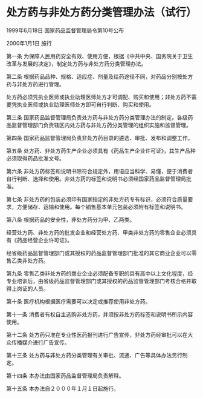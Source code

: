 # 处方药与非处方药分类管理办法（试行）

1999年6月18日 国家药品监督管理局令第10号公布

2000年1月1日 施行

第一条 为保障人民用药安全有效、使用方便，根据《中共中央、国务院关于卫生改革与发展的决定》，制定处方药与非处方药分类管理办法。

第二条 根据药品品种、规格、适应症、剂量及给药途径不同，对药品分别按处方药与非处方药进行管理。

处方药必须凭执业医师或执业助理医师处方才可调配、购买和使用；非处方药不需要凭执业医师或执业助理医师处方即可自行判断、购买和使用。

第三条 国家药品监督管理局负责处方药与非处方药分类管理办法的制定。各级药品监督管理部门负责辖区内处方药与非处方药分类管理的组织实施和监督管理。

第四条 国家药品监督管理局负责非处方药目录的遴选、审批、发布和调整工作。

第五条 处方药、非处方药生产企业必须具有《药品生产企业许可证》，其生产品种必须取得药品批准文号。

第六条 非处方药标签和说明书除符合规定外，用语应当科学、易懂，便于消费者自行判断、选择和使用。非处方药的标签和说明书必须经国家药品监督管理局批准。

第七条 非处方药的包装必须印有国家指定的非处方药专有标识，必须符合质量要求，方便储存、运输和使用。每个销售基本单元包装必须附有标签和说明书。

第八条 根据药品的安全性，非处方药分为甲、乙两类。

经营处方药、非处方药的批发企业和经营处方药、甲类非处方药的零售企业必须具有《药品经营企业许可证》。

经省级药品监督管理部门或其授权的药品监督管理部门批准的其它商业企业可以零售乙类非处方药。

第九条 零售乙类非处方药的商业企业必须配备专职的具有高中以上文化程度，经专业培训后，由省级药品监督管理部门或其授权的药品监督管理部门考核合格并取得上岗证的人员。

第十条 医疗机构根据医疗需要可以决定或推荐使用非处方药。

第十一条 消费者有权自主选购非处方药，并须按非处方药标签和说明书所示内容使用。

第十二条 处方药只准在专业性医药报刊进行广告宣传，非处方药经审批可以在大众传播媒介进行广告宣传。

第十三条 处方药与非处方药分类管理有关审批、流通、广告等具体办法另行制定。

第十四条 本办法由国家药品监督管理局负责解释。

第十五条 本办法自２０００年１月１日起施行。
